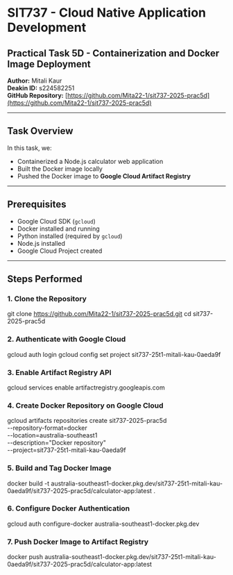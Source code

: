 # SIT737 - Cloud Native Application Development
## Practical Task 5D - Containerization and Docker Image Deployment

**Author:** Mitali Kaur  
**Deakin ID:** s224582251  
**GitHub Repository:** [https://github.com/Mita22-1/sit737-2025-prac5d](https://github.com/Mita22-1/sit737-2025-prac5d)

---

## Task Overview

In this task, we:
- Containerized a Node.js calculator web application
- Built the Docker image locally
- Pushed the Docker image to **Google Cloud Artifact Registry**

---

## Prerequisites

- Google Cloud SDK (`gcloud`)
- Docker installed and running
- Python installed (required by `gcloud`)
- Node.js installed
- Google Cloud Project created

---

## Steps Performed

### 1. Clone the Repository

git clone https://github.com/Mita22-1/sit737-2025-prac5d.git
cd sit737-2025-prac5d

### 2. Authenticate with Google Cloud

gcloud auth login
gcloud config set project sit737-25t1-mitali-kau-0aeda9f

### 3. Enable Artifact Registry API

gcloud services enable artifactregistry.googleapis.com

### 4. Create Docker Repository on Google Cloud

gcloud artifacts repositories create sit737-2025-prac5d \
  --repository-format=docker \
  --location=australia-southeast1 \
  --description="Docker repository" \
  --project=sit737-25t1-mitali-kau-0aeda9f

### 5. Build and Tag Docker Image

docker build -t australia-southeast1-docker.pkg.dev/sit737-25t1-mitali-kau-0aeda9f/sit737-2025-prac5d/calculator-app:latest .

### 6. Configure Docker Authentication

gcloud auth configure-docker australia-southeast1-docker.pkg.dev

### 7. Push Docker Image to Artifact Registry

docker push australia-southeast1-docker.pkg.dev/sit737-25t1-mitali-kau-0aeda9f/sit737-2025-prac5d/calculator-app:latest
